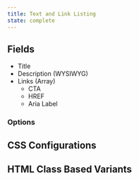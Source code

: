 ```yaml
---
title: Text and Link Listing
state: complete
---
```


## Fields

- Title
- Description (WYSIWYG)
- Links (Array)
    - CTA
    - HREF
    - Aria Label

### Options

## CSS Configurations

## HTML Class Based Variants
